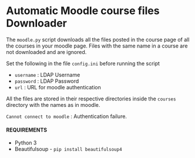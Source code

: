 # Automatic Moodle course files Downloader

The `moodle.py` script downloads all the files posted in the course page of all the courses in your moodle page. Files with the same name in a course are not downloaded and are ignored.

Set the following in the file `config.ini` before running the script

- `username` : LDAP Username
- `password` : LDAP Password
- `url` : URL for moodle authentication

All the files are stored in their respective directories inside the `courses` directory with the names as in moodle.

`Cannot connect to moodle` : Authentication failure.


#### REQUIREMENTS

- Python 3
- Beautifulsoup - `pip install beautifulsoup4`
